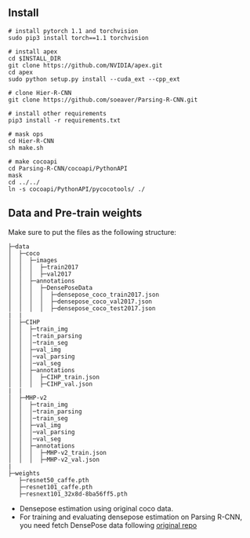 ## Install

```
# install pytorch 1.1 and torchvision
sudo pip3 install torch==1.1 torchvision

# install apex
cd $INSTALL_DIR
git clone https://github.com/NVIDIA/apex.git
cd apex
sudo python setup.py install --cuda_ext --cpp_ext

# clone Hier-R-CNN
git clone https://github.com/soeaver/Parsing-R-CNN.git

# install other requirements
pip3 install -r requirements.txt

# mask ops
cd Hier-R-CNN
sh make.sh

# make cocoapi
cd Parsing-R-CNN/cocoapi/PythonAPI
mask
cd ../../
ln -s cocoapi/PythonAPI/pycocotools/ ./
```

## Data and Pre-train weights

  Make sure to put the files as the following structure:

  ```
  ├─data
  │  ├─coco
  │  │  ├─images
  │  │  │  ├─train2017
  │  │  │  ├─val2017
  │  │  ├─annotations
  │  │  │  ├─DensePoseData
  │  │  │  │  ├─densepose_coco_train2017.json
  │  │  │  │  ├─densepose_coco_val2017.json
  │  │  │  │  ├─densepose_coco_test2017.json
  |  |
  │  ├─CIHP
  │  │  ├─train_img
  │  │  │─train_parsing
  │  │  │─train_seg
  │  │  ├─val_img
  │  │  │─val_parsing
  │  │  │─val_seg  
  │  │  ├─annotations
  │  │  │  ├─CIHP_train.json
  │  │  │  ├─CIHP_val.json
  |  |
  │  ├─MHP-v2
  │  │  ├─train_img
  │  │  │─train_parsing
  │  │  │─train_seg
  │  │  ├─val_img
  │  │  │─val_parsing
  │  │  │─val_seg  
  │  │  ├─annotations
  │  │  │  ├─MHP-v2_train.json
  │  │  │  ├─MHP-v2_val.json
  |
  ├─weights
     ├─resnet50_caffe.pth
     ├─resnet101_caffe.pth
     ├─resnext101_32x8d-8ba56ff5.pth

  ```
  
  - Densepose estimation using original coco data.
  - For training and evaluating densepose estimation on Parsing R-CNN, you need fetch DensePose data following [original repo](https://github.com/facebookresearch/DensePose/blob/master/INSTALL.md#fetch-densepose-data)

